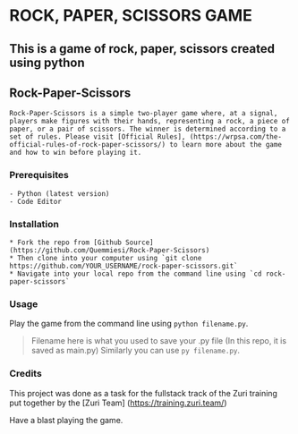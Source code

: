 # ROCK, PAPER, SCISSORS GAME
## This is a game of rock, paper, scissors created using python


## Rock-Paper-Scissors
    Rock-Paper-Scissors is a simple two-player game where, at a signal, players make figures with their hands, representing a rock, a piece of paper, or a pair of scissors. The winner is determined according to a set of rules. Please visit [Official Rules], (https://wrpsa.com/the-official-rules-of-rock-paper-scissors/) to learn more about the game and how to win before playing it. 


### Prerequisites
    - Python (latest version)
    - Code Editor

### Installation
    * Fork the repo from [Github Source] (https://github.com/Quemmiesi/Rock-Paper-Scissors)
    * Then clone into your computer using `git clone https://github.com/YOUR_USERNAME/rock-paper-scissors.git`
    * Navigate into your local repo from the command line using `cd rock-paper-scissors`

### Usage
Play the game from the command line using `python filename.py`. 
 >Filename here is what you used to save your .py file (In this repo, it is saved as main.py)
Similarly you can use `py filename.py`.

### Credits
This project was done as a task for the fullstack track of the Zuri training put together by the [Zuri Team] (https://training.zuri.team/)

Have a blast playing the game. 